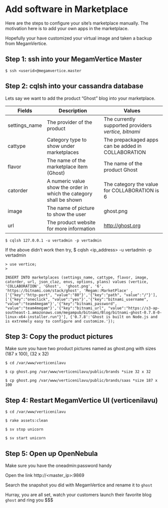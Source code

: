 # Add software in Marketplace

Here are the steps to configure your site’s marketplace manually. The motivation here is to add your own apps in the marketplace.

Hopefully your have customized your virtual image and  taken a backup from MegamVertice.

## Step 1: ssh into your MegamVertice Master

```
$ ssh <userid>@megamvertice.master
```

## Step 2: cqlsh into your cassandra database

Lets say we want to add the product “Ghost” blog into your marketplace.


| Fields       | Description                            |   Values |
|--------------|----------------------------------------|----------|
|settings_name |The provider of the product             |  The currently supported providers *vertice, bitnami*|
|cattype       |Category type to show under marketplaces|  The prepackaged apps can be added in COLLABORATION  |
|flavor        |The name of the marketplace item (Ghost)|  The name of the product Ghost                       |
|catorder      |A numeric value show the order in which the category shall be shown| The category the value for COLLABORATION is 6|
|image         |The name of picture to show the user     |ghost.png|
|url           |The product website for more information |http://ghost.org|


```
$ cqlsh 127.0.0.1 -u vertadmin -p vertadmin
```

If the above didn’t work then try,
$ cqlsh <ip_address> -u vertadmin -p vertadmin

```
> use vertice;
>

INSERT INTO marketplaces (settings_name, cattype, flavor, image, catorder, url, json_claz, envs, options, plans) values (vertice, 'COLLABORATION', 'Ghost',  'ghost.png', '6', 'https://bitnami.com/stack/ghost', 'Megam::MarketPlace' , ['{"key":"http-port", "value":"80"}','{"key":"path", "value":"/"}'], ['{"key":"oneclick", "value":"yes"}','{"key":"bitnami_username", "value":"team4megam"}','{"key":"bitnami_password", "value":"team4megam"}','{"key":"bitnami_url", "value":"https://s3-ap-southeast-1.amazonaws.com/megampub/bitnami/Blog/bitnami-ghost-0.7.8-0-linux-x64-installer.run"}'], {'0.7.8':'Ghost is built on Node.js and is extremely easy to configure and customize.'});
```

## Step 3: Copy the product pictures

Make sure you have two product pictures named as ghost.png with sizes (187 x 100), (32 x 32)

```
$ cd /var/www/verticenilavu

$ cp ghost.png /var/www/verticenilavu/public/brands *size 32 x 32

$ cp ghost.png /var/www/verticenilavu/public/brands/saas *size 187 x 100
```

## Step 4: Restart MegamVertice UI (verticenilavu)

```
$ cd /var/www/verticenilavu

$ rake assets:clean

$ sv stop unicorn

$ sv start unicorn
```

## Step 5: Open up OpenNebula

Make sure you have the oneadmin:password handy

Open the link http://<master_ip>:9869

Search the snapshot you did with MegamVertice and rename it to `ghost`

Hurray, you are all set,  watch your customers launch their favorite blog `ghost` and ring you $$$
